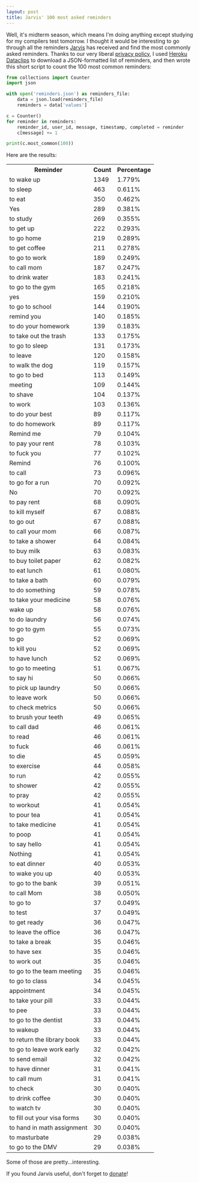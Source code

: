 ```yaml
---
layout: post
title: Jarvis' 100 most asked reminders
---
```

Well, it's midterm season, which means I'm doing anything except studying for my compilers test tomorrow.
I thought it would be interesting to go through all the reminders [Jarvis](http://hellojarvis.io/) has received and find the most
commonly asked reminders. Thanks to our very liberal [privacy policy](http://hellojarvis.io/privacy/),
I used [Heroku Dataclips](https://devcenter.heroku.com/articles/dataclips) to download a JSON-formatted
list of reminders, and then wrote this short script to count the 100 most common reminders:

```python
from collections import Counter
import json

with open('reminders.json') as reminders_file:
    data = json.load(reminders_file)
    reminders = data['values']

c = Counter()
for reminder in reminders:
    reminder_id, user_id, message, timestamp, completed = reminder
    c[message] += 1

print(c.most_common(100))
```

Here are the results:

<table id="most-common-reminders">
	<tr>
		<th>Reminder</th>
		<th>Count</th>
		<th>Percentage</th>
	</tr>
	<tr><td>to wake up</td><td>1349</td><td>1.779%</td></tr>
	<tr><td>to sleep</td><td>463</td><td>0.611%</td></tr>
	<tr><td>to eat</td><td>350</td><td>0.462%</td></tr>
	<tr><td>Yes</td><td>289</td><td>0.381%</td></tr>
	<tr><td>to study</td><td>269</td><td>0.355%</td></tr>
	<tr><td>to get up</td><td>222</td><td>0.293%</td></tr>
	<tr><td>to go home</td><td>219</td><td>0.289%</td></tr>
	<tr><td>to get coffee</td><td>211</td><td>0.278%</td></tr>
	<tr><td>to go to work</td><td>189</td><td>0.249%</td></tr>
	<tr><td>to call mom</td><td>187</td><td>0.247%</td></tr>
	<tr><td>to drink water</td><td>183</td><td>0.241%</td></tr>
	<tr><td>to go to the gym</td><td>165</td><td>0.218%</td></tr>
	<tr><td>yes</td><td>159</td><td>0.210%</td></tr>
	<tr><td>to go to school</td><td>144</td><td>0.190%</td></tr>
	<tr><td>remind you</td><td>140</td><td>0.185%</td></tr>
	<tr><td>to do your homework</td><td>139</td><td>0.183%</td></tr>
	<tr><td>to take out the trash</td><td>133</td><td>0.175%</td></tr>
	<tr><td>to go to sleep</td><td>131</td><td>0.173%</td></tr>
	<tr><td>to leave</td><td>120</td><td>0.158%</td></tr>
	<tr><td>to walk the dog</td><td>119</td><td>0.157%</td></tr>
	<tr><td>to go to bed</td><td>113</td><td>0.149%</td></tr>
	<tr><td>meeting</td><td>109</td><td>0.144%</td></tr>
	<tr><td>to shave</td><td>104</td><td>0.137%</td></tr>
	<tr><td>to work</td><td>103</td><td>0.136%</td></tr>
	<tr><td>to do your best</td><td>89</td><td>0.117%</td></tr>
	<tr><td>to do homework</td><td>89</td><td>0.117%</td></tr>
	<tr><td>Remind me</td><td>79</td><td>0.104%</td></tr>
	<tr><td>to pay your rent</td><td>78</td><td>0.103%</td></tr>
	<tr><td>to fuck you</td><td>77</td><td>0.102%</td></tr>
	<tr><td>Remind</td><td>76</td><td>0.100%</td></tr>
	<tr><td>to call</td><td>73</td><td>0.096%</td></tr>
	<tr><td>to go for a run</td><td>70</td><td>0.092%</td></tr>
	<tr><td>No</td><td>70</td><td>0.092%</td></tr>
	<tr><td>to pay rent</td><td>68</td><td>0.090%</td></tr>
	<tr><td>to kill myself</td><td>67</td><td>0.088%</td></tr>
	<tr><td>to go out</td><td>67</td><td>0.088%</td></tr>
	<tr><td>to call your mom</td><td>66</td><td>0.087%</td></tr>
	<tr><td>to take a shower</td><td>64</td><td>0.084%</td></tr>
	<tr><td>to buy milk</td><td>63</td><td>0.083%</td></tr>
	<tr><td>to buy toilet paper</td><td>62</td><td>0.082%</td></tr>
	<tr><td>to eat lunch</td><td>61</td><td>0.080%</td></tr>
	<tr><td>to take a bath</td><td>60</td><td>0.079%</td></tr>
	<tr><td>to do something</td><td>59</td><td>0.078%</td></tr>
	<tr><td>to take your medicine</td><td>58</td><td>0.076%</td></tr>
	<tr><td>wake up</td><td>58</td><td>0.076%</td></tr>
	<tr><td>to do laundry</td><td>56</td><td>0.074%</td></tr>
	<tr><td>to go to gym</td><td>55</td><td>0.073%</td></tr>
	<tr><td>to go</td><td>52</td><td>0.069%</td></tr>
	<tr><td>to kill you</td><td>52</td><td>0.069%</td></tr>
	<tr><td>to have lunch</td><td>52</td><td>0.069%</td></tr>
	<tr><td>to go to meeting</td><td>51</td><td>0.067%</td></tr>
	<tr><td>to say hi</td><td>50</td><td>0.066%</td></tr>
	<tr><td>to pick up laundry</td><td>50</td><td>0.066%</td></tr>
	<tr><td>to leave work</td><td>50</td><td>0.066%</td></tr>
	<tr><td>to check metrics</td><td>50</td><td>0.066%</td></tr>
	<tr><td>to brush your teeth</td><td>49</td><td>0.065%</td></tr>
	<tr><td>to call dad</td><td>46</td><td>0.061%</td></tr>
	<tr><td>to read</td><td>46</td><td>0.061%</td></tr>
	<tr><td>to fuck</td><td>46</td><td>0.061%</td></tr>
	<tr><td>to die</td><td>45</td><td>0.059%</td></tr>
	<tr><td>to exercise</td><td>44</td><td>0.058%</td></tr>
	<tr><td>to run</td><td>42</td><td>0.055%</td></tr>
	<tr><td>to shower</td><td>42</td><td>0.055%</td></tr>
	<tr><td>to pray</td><td>42</td><td>0.055%</td></tr>
	<tr><td>to workout</td><td>41</td><td>0.054%</td></tr>
	<tr><td>to pour tea</td><td>41</td><td>0.054%</td></tr>
	<tr><td>to take medicine</td><td>41</td><td>0.054%</td></tr>
	<tr><td>to poop</td><td>41</td><td>0.054%</td></tr>
	<tr><td>to say hello</td><td>41</td><td>0.054%</td></tr>
	<tr><td>Nothing</td><td>41</td><td>0.054%</td></tr>
	<tr><td>to eat dinner</td><td>40</td><td>0.053%</td></tr>
	<tr><td>to wake you up</td><td>40</td><td>0.053%</td></tr>
	<tr><td>to go to the bank</td><td>39</td><td>0.051%</td></tr>
	<tr><td>to call Mom</td><td>38</td><td>0.050%</td></tr>
	<tr><td>to go to</td><td>37</td><td>0.049%</td></tr>
	<tr><td>to test</td><td>37</td><td>0.049%</td></tr>
	<tr><td>to get ready</td><td>36</td><td>0.047%</td></tr>
	<tr><td>to leave the office</td><td>36</td><td>0.047%</td></tr>
	<tr><td>to take a break</td><td>35</td><td>0.046%</td></tr>
	<tr><td>to have sex</td><td>35</td><td>0.046%</td></tr>
	<tr><td>to work out</td><td>35</td><td>0.046%</td></tr>
	<tr><td>to go to the team meeting</td><td>35</td><td>0.046%</td></tr>
	<tr><td>to go to class</td><td>34</td><td>0.045%</td></tr>
	<tr><td>appointment</td><td>34</td><td>0.045%</td></tr>
	<tr><td>to take your pill</td><td>33</td><td>0.044%</td></tr>
	<tr><td>to pee</td><td>33</td><td>0.044%</td></tr>
	<tr><td>to go to the dentist</td><td>33</td><td>0.044%</td></tr>
	<tr><td>to wakeup</td><td>33</td><td>0.044%</td></tr>
	<tr><td>to return the library book</td><td>33</td><td>0.044%</td></tr>
	<tr><td>to go to leave work early</td><td>32</td><td>0.042%</td></tr>
	<tr><td>to send email</td><td>32</td><td>0.042%</td></tr>
	<tr><td>to have dinner</td><td>31</td><td>0.041%</td></tr>
	<tr><td>to call mum</td><td>31</td><td>0.041%</td></tr>
	<tr><td>to check</td><td>30</td><td>0.040%</td></tr>
	<tr><td>to drink coffee</td><td>30</td><td>0.040%</td></tr>
	<tr><td>to watch tv</td><td>30</td><td>0.040%</td></tr>
	<tr><td>to fill out your visa forms</td><td>30</td><td>0.040%</td></tr>
	<tr><td>to hand in math assignment</td><td>30</td><td>0.040%</td></tr>
	<tr><td>to masturbate</td><td>29</td><td>0.038%</td></tr>
	<tr><td>to go to the DMV</td><td>29</td><td>0.038%</td></tr>
</table>

Some of those are pretty...interesting.

If you found Jarvis useful, don't forget to [donate](http://hellojarvis.io/)!
